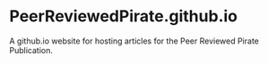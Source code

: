 # PeerReviewedPirate.github.io
A github.io website for hosting articles for the Peer Reviewed Pirate Publication.
